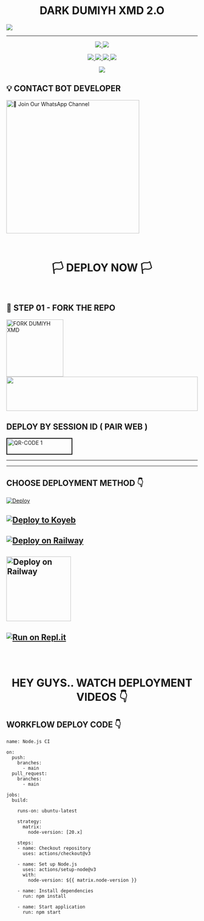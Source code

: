 
<h1 align="center">DARK DUMIYH XMD 2.O</h1>

<img src="https://i.ibb.co/0RpBX1JB/e6b92902686779b5.jpg">

<p align="center">
<a href="https://github.com/DUMIYH-OFC-KOD/">
</a>
<hr>


<p align="center">
  </a>
  <a href="https://github.com/DUMIYH-OFC-KOD/DARK-DUMIYH-XMD-V2/fork">
    <img src="https://img.shields.io/github/forks/DUMIYH-OFC-KOD/DARK-DUMIYH-XMD-V2?label=FORK&style=social">
    
  </a>
  <a href="https://github.com/DUMIYH-OFC-KOD/DARK-DUMIYH-XMD-V2/stargazers">
    <img src="https://img.shields.io/github/stars/DUMIYH-OFC-KOD/DARK-DUMIYH-XMD-V2?style=social">
  </a>
</p>

<p align="center">
  <a href="https://github.com/DUMIYH-OFC-KOD/DARK-DUMIYH-XMD-V2">
    <img src="https://img.shields.io/github/repo-size/DUMIYH-OFC-KOD/DARK-DUMIYH-XMD-V2?color=purple&label=REPO%20SIZE&style=plastic">

  </a>
  <a href="https://github.com/DUMIYH-OFC-KOD/DARK-DUMIYH-XMD-V2">
    <img src="https://img.shields.io/github/license/DUMIYH-OFC-KOD/DARK-DUMIYH-XMD-V2?color=purple&label=LICENSE&style=plastic">

  </a>
  <a href="https://github.com/DUMIYH-OFC-KOD/DARK-DUMIYH-XMD-V2">
    <img src="https://img.shields.io/github/languages/top/DUMIYH-OFC-KOD/DARK-DUMIYH-XMD-V2?color=purple&label=JAVASCRIPT&style=plastic">

  </a>
  <a href="https://github.com/DUMIYH-OFC-KOD/DARK-DUMIYH-XMD-V2">
    <img src="https://img.shields.io/static/v1?label=AUTHOR&message=DUMIYH%20OFC&color=purple&style=plastic">

  </a>
  </p>
 <p align="center">
  <a href="https://github.com/DUMIYH-OFC-KOD/DARK-DUMIYH-XMD-V2">
    <img src="https://img.shields.io/badge/OUR%20%20%20TEAM-KINDOM OF%20DEVILS%20(KOD)-purple&style=plastic">

  </a>
</p>



## 💡 CONTACT BOT DEVELOPER

<a href="https://wa.me/+94769490765?text=ʜᴇʏ_ᴅᴜᴍɪʏʜ_ʙᴏᴛ_ᴅᴇᴠᴇʟᴏᴘᴇʀ_💞🗿"><img src="https://img.shields.io/badge/CONTACT%20BOT%20DEVELOPER-blue" alt="📎 Join Our WhatsApp Channel" width="350"></a>

<br>

<div align="center">
 
  <h1>🏳️ DEPLOY NOW 🏳️</h1>
</div>

<br>

## 🎀 STEP 01 -  FORK THE REPO

<a href="https://github.com/DUMIYH-OFC-KOD/DARK-DUMIYH-XMD-V2/fork"><img src="https://img.shields.io/badge/Fork%20Repo-blue" alt="FORK DUMIYH XMD" width="150"></a>
</br>
<img src="https://i.imgur.com/dBaSKWF.gif" height="90" width="100%">
<br>

## DEPLOY BY SESSION ID ( PAIR WEB )

<a href="https://dark-dumiyh-xmd-pair-web.onrender.com"><img src="https://i.ibb.co/FWSfNmb/scan-qr-zusyco-btn.png" alt="QR-CODE 1" border="2" width="170" height="40" ></a>

<hr>
<hr>


## CHOOSE DEPLOYMENT METHOD 👇



 
 [![Deploy](https://www.herokucdn.com/deploy/button.svg)](https://dashboard.heroku.com/)


 
## [![Deploy to Koyeb](https://www.koyeb.com/static/images/deploy/button.svg)](https://app.koyeb.com/apps/deploy?type=git&repository=github.com/DUMIYH-OFC-KOD/DARK-DUMIYH-XMD-V2-&branch=main&env[SESSION_ID]&env[OWNER_NUMBER]=94769490765&env[MONGODB_URI]&&env[OWNER_NAME]=DUMIYH&env[KOYEB_API]&env[PREFIX]=.&env[BOTCAHX_API]&env[ALIVE_IMG]=https://i.ibb.co/8LggR5tK/440.jpg&env[ALIVE_MSJ]=IAmOnline&env[global_url]=instagram.com&env[FAKE_COUNTRY_CODE]=92&env[READ_MESSAGE]=false&env[DISABLE_PM]=false&env[WORKTYPE]=public&env[THEME]=NITHYA&env[AUTO_STICKER]=false&env[AUTO_VOICE]=false&env[PACK_INFO]=dumiyh;madeby&name=nithya&env[KOYEB_NAME]=nithya&env[ANTILINK_VALUES]=chat.whatsapp.com&env[PORT]=8000)


## [![Deploy on Railway](https://railway.app/button.svg)](https://railway.app/)
 
    
## <a href="https://app.uffizzi.com/projects"><img src="https://telegra.ph/file/e464e609e43eb3dfdc144.png" alt="Deploy on Railway" width="170px"></a>
</p>
 
## [![Run on Repl.it](https://repl.it/badge/github/quiec/whatsAlfa)](https://repl.it/github.com/DUMIYH-OFC-KOD/DARK-DUMIYH-XMD-V2-)



<br>
<br>


<div align="center">
 
  <h1>HEY GUYS.. WATCH DEPLOYMENT VIDEOS 👇</h1>
</div>


## WORKFLOW DEPLOY CODE 👇


```
name: Node.js CI

on:
  push:
    branches:
      - main
  pull_request:
    branches:
      - main

jobs:
  build:

    runs-on: ubuntu-latest

    strategy:
      matrix:
        node-version: [20.x]

    steps:
    - name: Checkout repository
      uses: actions/checkout@v3

    - name: Set up Node.js
      uses: actions/setup-node@v3
      with:
        node-version: ${{ matrix.node-version }}

    - name: Install dependencies
      run: npm install

    - name: Start application
      run: npm start
```
